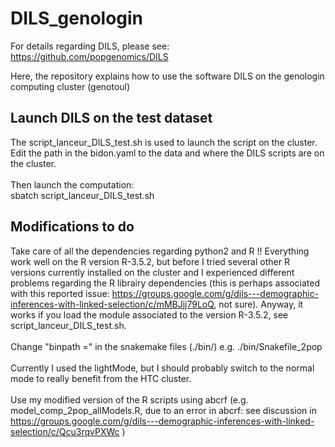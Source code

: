 # DILS_genologin
For details regarding DILS, please see: <br>
https://github.com/popgenomics/DILS<br>

Here, the repository explains how to use the software DILS on the genologin computing cluster (genotoul)<br>

## Launch DILS on the test dataset
The script_lanceur_DILS_test.sh is used to launch the script on the cluster.<br>
Edit the path in the bidon.yaml to the data and where the DILS scripts are on the cluster.<br><br>
Then launch the computation:<br>
sbatch script_lanceur_DILS_test.sh<br>

## Modifications to do
Take care of all the dependencies regarding python2 and R !! Everything work well on the R version R-3.5.2, but before I tried several other R versions currently installed on the cluster and I experienced different problems regarding the R librairy dependencies (this is perhaps associated with this reported issue: https://groups.google.com/g/dils---demographic-inferences-with-linked-selection/c/mMBJjj79LoQ, not sure). Anyway, it works if you load the module associated to the version R-3.5.2, see script_lanceur_DILS_test.sh.<br><br>
Change "binpath =" in the snakemake files (./bin/) e.g. ./bin/Snakefile_2pop <br><br>
Currently I used the lightMode, but I should probably switch to the normal mode to really benefit from the HTC cluster.<br><br>
Use my modified version of the R scripts using abcrf (e.g. model_comp_2pop_allModels.R, due to an error in abcrf: see discussion in https://groups.google.com/g/dils---demographic-inferences-with-linked-selection/c/Qcu3rqvPXWc )<br>

